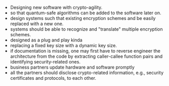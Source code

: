 - Designing new software with crypto-agility.
- so that quantum-safe algorithms can be added to the software later on.
- design systems such that existing encryption schemes and be easily replaced with a new one.
- systems should be able to recognize and "translate" multiple encryption schemes.
- designed as a plug and play kinda
- replacing a fixed key size with a dynamic key size.
- if documentation is missing, one may first have to reverse engineer the architecture from the code by extracting caller-callee function pairs and identifying security-related ones.
- business partners update hardware and software promptly
- all the partners should disclose crypto-related information, e.g., security certificates and protocols, to each other.
